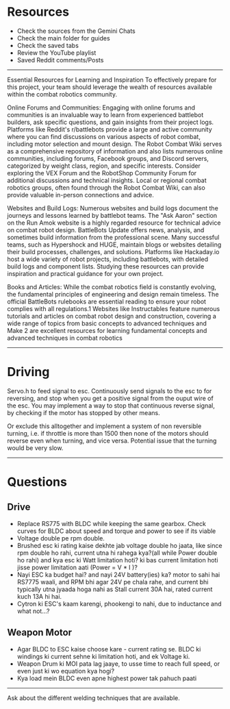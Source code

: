 # Resources
- Check the sources from the Gemini Chats
- Check the main folder for guides
- Check the saved tabs
- Review the YouTube playlist
- Saved Reddit comments/Posts

---

Essential Resources for Learning and Inspiration
To effectively prepare for this project, your team should leverage the wealth of resources available within the combat robotics community.

Online Forums and Communities: Engaging with online forums and communities is an invaluable way to learn from experienced battlebot builders, ask specific questions, and gain insights from their project logs. Platforms like Reddit's r/battlebots provide a large and active community where you can find discussions on various aspects of robot combat, including motor selection and mount design. The Robot Combat Wiki serves as a comprehensive repository of information and also lists numerous online communities, including forums, Facebook groups, and Discord servers, categorized by weight class, region, and specific interests. Consider exploring the VEX Forum and the RobotShop Community Forum for additional discussions and technical insights. Local or regional combat robotics groups, often found through the Robot Combat Wiki, can also provide valuable in-person connections and advice.   

Websites and Build Logs: Numerous websites and build logs document the journeys and lessons learned by battlebot teams. The "Ask Aaron" section on the Run Amok website is a highly regarded resource for technical advice on combat robot design. BattleBots Update offers news, analysis, and sometimes build information from the professional scene. Many successful teams, such as Hypershock and HUGE, maintain blogs or websites detailing their build processes, challenges, and solutions. Platforms like Hackaday.io host a wide variety of robot projects, including battlebots, with detailed build logs and component lists. Studying these resources can provide inspiration and practical guidance for your own project.  
 
Books and Articles: While the combat robotics field is constantly evolving, the fundamental principles of engineering and design remain timeless. The official BattleBots rulebooks are essential reading to ensure your robot complies with all regulations.1 Websites like Instructables feature numerous tutorials and articles on combat robot design and construction, covering a wide range of topics from basic concepts to advanced techniques and Make 2 are excellent resources for learning fundamental concepts and advanced techniques in combat robotics

---
# Driving
Servo.h to feed signal to esc. Continuously send signals to the esc to for reversing, and stop when you get a positive signal from the ouput wire of the esc.
You may implement a way to stop that continuous reverse signal, by checking if the motor has stopped by other means.

Or exclude this alltogether and implement a system of non reversible turning, i.e. if throttle is more than 1500 then none of the motors should reverse even when turning, and vice versa.
Potential issue that the turning would be very slow.


---

# Questions

## Drive
- Replace RS775 with BLDC while keeping the same gearbox. Check curves for BLDC about speed and torque and power to see if its viable
- Voltage double pe rpm double.
- Brushed esc ki rating kaise dekhte jab voltage double ho jaata, like since rpm double ho rahi, current utna hi rahega kya?(all while Power double ho rahi) and kya esc ki Watt limitation hoti? ki bas current limitation hoti jisse power limitation aati (Power = V * I )?
- Nayi ESC ka budget hai? and nayi 24V battery(ies) ka? motor to sahi hai RS7775 waali, and RPM bhi agar 24V pe chala rahe, and current bhi typically utna jyaada hoga nahi as Stall current 30A hai, rated current kuch 13A hi hai.
- Cytron ki ESC's kaam karengi, phookengi to nahi, due to inductance and what not...?

## Weapon Motor

- Agar BLDC to ESC kaise choose kare - current rating se. BLDC ki windings ki current sehne ki limitation hoti, and ek Voltage ki.
- Weapon Drum ki MOI pata lag jaaye, to usse time to reach full speed, or even just ki wo equation kya hogi?
- Kya load mein BLDC even apne highest power tak pahuch paati

---

Ask about the different welding techniques that are available.


